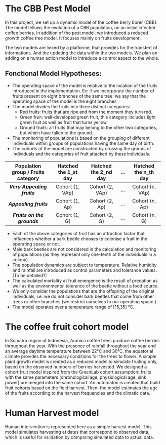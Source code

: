 # The CBB Pest Model
In this project, we set up a dynamic model of the coffee berry borer (CBB). The model fellows the evolution of a CBB population, on an initial infected coffee berries.
In addition of the pest model, we introduced a reduced growth coffee tree model. It focuses mainly on fruits development.

The two models are linked by a platforme, that provides for the transfert of informations. And the updating the data within the two models.
We plan on adding on a human action model to intreduce a control aspect to the whole.

## Fonctional Model Hypotheses:
- The operating space of the model is relative to the location of the fruits introduced in the implementation. Ex: if we incorporate the number of fruits present on eight branches of the same tree: we say that the operating space of the model is the eight branches
- The model divides the fruits into three distinct categories: 
   - Red fruits: fruits that are ripe and from the moment they turn red.
   - Green fruit: well-developed green fruit, this category includes light green fruit as well as fruit that turns yellow.
   - Ground fruits: all fruits that may belong to the other two categories, but which have fallen to the ground.
- The monitoring of populations is based on the grouping of different individuals within groups of populations having the same day of birth.
- The cohorts of the model are constructed by crossing the groups of individuals and the categories of fruit attacked by these individuals.

| Population group / Fruits category | Hatched the 1_st day | Hatched the 2_nd day | ... | Hatched the n_th day |
| :---: | :---: | :---: | :---: | :---: |
| ***Very Appealing fruits***   | Cohort (1, VAp) | Cohort (2, VAp) | ... | Cohort (n, VAp) |
| ***Appealing fruits***        | Cohort (1, Ap) | Cohort (2, Ap) | ... | Cohort (n, Ap) |
| ***Fruits on the grounds***   | Cohort (1, G) | Cohort (2, G) | ... | Cohort (n, G) |


- Each of the above categories of fruit has an attraction factor that influences whether a bark beetle chooses to colonise a fruit in the operating space or not.   
- Male bark beetles are not considered in the calculation and monitoring of populations (as they represent only one-tenth of the individuals in a colony).
- The population dynamics are subject to temperature. Relative humidity and rainfall are introduced as control parameters and tolerance values.  (To be detailed?) 
- The calculated mortality at fruit emergence is the result of predation as well as the environmental tolerance of the beetle without a food source.
- We only consider the populations that are the offspring of the original individuals, i.e. we do not consider bark beetles that come from other trees or other branches (we restrict ourselves to our operating space.). 
- The model operates over a temperature range of [15,35] °C.

# The coffee fruit cohort model
In Sumatra region of Indonesia, Arabica coffee trees produce coffee berries throughout the year. With the presence of rainfall throughout the year and an average daytime temperature between 22°C and 30°C, the equatorial climate provides the necessary conditions for the trees to flower. A simple plant growth model is created as a reduced model to simulate fruiting only, based on the observed numbers of berries harvested. We designed a cohort fruit model inspired from the GreenLab cohort assumption: fruits with the same parameters (chronological age, physiological age, sink power) are merged into the same cohort. An automaton is created that build fruit cohorts based on the field harvest. Then, the model estimates the age of the fruits according to the harvest frequencies and the climatic data.

# Human Harvest model
Human intervention is represented here as a simple harvest model. This model simulates harvesting at dates that correspond to observed data, which is useful for validation by comparing simulated data to actual data. 

